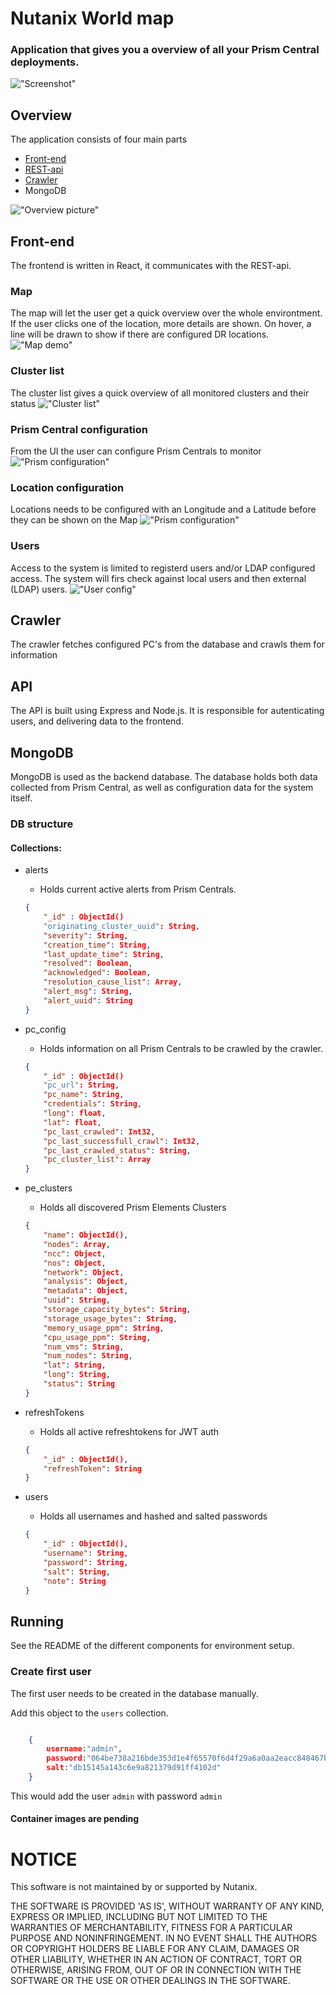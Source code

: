 # Nutanix World map

### Application that gives you a overview of all your Prism Central deployments.
!["Screenshot"](readme-assets/map.png)

## Overview

The application consists of four main parts
 * [Front-end](frontend/)
 * [REST-api](api/)
 * [Crawler](crawler/)
 * MongoDB

!["Overview picture"](readme-assets/overview.png)

## Front-end
The frontend is written in React, it communicates with the REST-api.

### Map
The map will let the user get a quick overview over the whole environtment.
If the user clicks one of the location, more details are shown. On hover, a line will be drawn to show if there are configured DR locations.
!["Map demo"](readme-assets/MapOverview.gif)

### Cluster list
The cluster list gives a quick overview of all monitored clusters and their status
!["Cluster list"](readme-assets/clusterlist.png)

### Prism Central configuration
From the UI the user can configure Prism Centrals to monitor
!["Prism configuration"](readme-assets/pcConfig.png)

### Location configuration
Locations needs to be configured with an Longitude and a Latitude before they can be shown on the Map
!["Prism configuration"](readme-assets/updateLoc.gif)

### Users
Access to the system is limited to registerd users and/or LDAP configured access.
The system will firs check against local users and then external (LDAP) users.
!["User config"](readme-assets/users.png)

## Crawler
The crawler fetches configured PC's from the database and crawls them for information

## API
The API is built using Express and Node.js. It is responsible for autenticating users, and delivering data to the frontend.

## MongoDB
MongoDB is used as the backend database. The database holds both data collected from Prism Central, as well as configuration data for the system itself.

### DB structure

#### Collections:
- alerts
    - Holds current active alerts from Prism Centrals.
    ```json
    {
        "_id" : ObjectId()
        "originating_cluster_uuid": String,
        "severity": String,
        "creation_time": String,
        "last_update_time": String,
        "resolved": Boolean,
        "acknowledged": Boolean,
        "resolution_cause_list": Array,
        "alert_msg": String,
        "alert_uuid": String
    }
    ``` 
- pc_config
    - Holds information on all Prism Centrals to be crawled by the crawler.
    ```json
    {
        "_id" : ObjectId()
        "pc_url": String,
        "pc_name": String,
        "credentials": String,
        "long": float,
        "lat": float,
        "pc_last_crawled": Int32,
        "pc_last_successfull_crawl": Int32,
        "pc_last_crawled_status": String,
        "pc_cluster_list": Array
    }
    ```
- pe_clusters
    - Holds all discovered Prism Elements Clusters
    ```json
    {
        "name": ObjectId(),
        "nodes": Array,
        "ncc": Object,
        "nos": Object,
        "network": Object,
        "analysis": Object,
        "metadata": Object,
        "uuid": String,
        "storage_capacity_bytes": String,
        "storage_usage_bytes": String,
        "memory_usage_ppm": String,
        "cpu_usage_ppm": String,
        "num_vms": String,
        "num_nodes": String,
        "lat": String,
        "long": String,
        "status": String
    }
    ```
- refreshTokens
    - Holds all active refreshtokens for JWT auth
    ```json
    {
        "_id" : ObjectId(),
        "refreshToken": String
    }
    ```
- users
    - Holds all usernames and hashed and salted passwords

    ```json
    {
        "_id" : ObjectId(),
        "username": String,
        "password": String,
        "salt": String,
        "note": String
    }
    ```

## Running

See the README of the different components for environment setup.

### Create first user
The first user needs to be created in the database manually.

Add this object to the ```users``` collection.

```json

    {
        username:"admin",
        password:"064be738a216bde353d1e4f65570f6d4f29a6a0aa2eacc848467b5926d34c8d01c611e03154ed731958b18a32b3615166c0cc317da3fabc09338df07b4714bb0",
        salt:"db15145a143c6e9a821379d91ff4102d"
    }

```

This would add the user ```admin``` with password ```admin```

#### Container images are pending

# NOTICE

This software is not maintained by or supported by Nutanix.

THE SOFTWARE IS PROVIDED 'AS IS', WITHOUT WARRANTY OF ANY KIND, EXPRESS OR IMPLIED, INCLUDING BUT NOT LIMITED TO THE WARRANTIES OF MERCHANTABILITY, FITNESS FOR A PARTICULAR PURPOSE AND NONINFRINGEMENT. IN NO EVENT SHALL THE AUTHORS OR COPYRIGHT HOLDERS BE LIABLE FOR ANY CLAIM, DAMAGES OR OTHER LIABILITY, WHETHER IN AN ACTION OF CONTRACT, TORT OR OTHERWISE, ARISING FROM, OUT OF OR IN CONNECTION WITH THE SOFTWARE OR THE USE OR OTHER DEALINGS IN THE SOFTWARE.